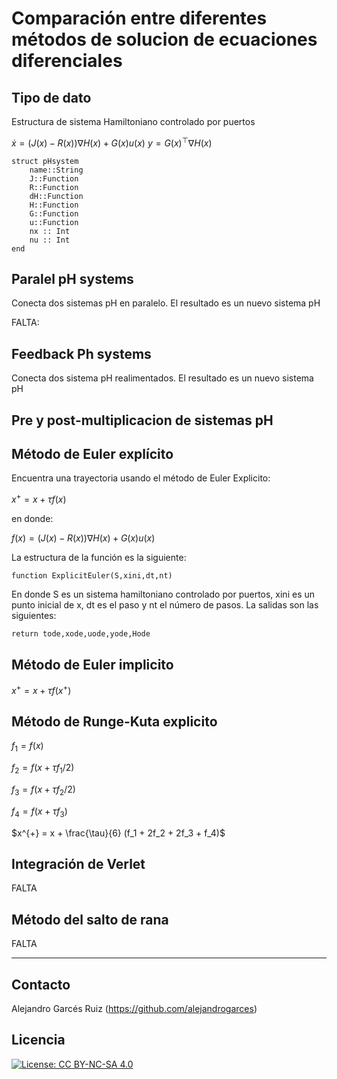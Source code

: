 # Comparación entre diferentes métodos de solucion de ecuaciones diferenciales

## Tipo de dato 

Estructura de sistema Hamiltoniano controlado por puertos

$\dot{x} = (J(x)-R(x))\nabla H(x) + G(x) u(x)$
$y = G(x)^\top \nabla H(x)$

    struct pHsystem
        name::String
        J::Function
        R::Function
        dH::Function
        H::Function
        G::Function
        u::Function
        nx :: Int
        nu :: Int 
    end

## Paralel pH systems

Conecta dos sistemas pH en paralelo.  El resultado es un nuevo sistema pH

FALTA:

## Feedback Ph systems

Conecta dos sistema pH realimentados.  El resultado es un nuevo sistema pH


## Pre y post-multiplicacion de sistemas pH

## Método de Euler explícito

Encuentra una trayectoria usando el método de Euler Explicito:

$x^{+} = x + \tau f(x)$

en donde:

$f(x) = (J(x)-R(x))\nabla H(x) + G(x) u(x)$

La estructura de la función es la siguiente:

    function ExplicitEuler(S,xini,dt,nt)

En donde S es un sistema hamiltoniano controlado por puertos, xini es un punto inicial de x, dt es el paso y nt el número de pasos. La salidas son las siguientes:

    return tode,xode,uode,yode,Hode



## Método de Euler implicito

$x^{+} = x + \tau f(x^{+})$

## Método de Runge-Kuta explicito

$f_1 = f(x)$

$f_2 = f(x+\tau f_1/2)$

$f_3 = f(x+\tau f_2/2)$

$f_4 = f(x+\tau f_3)$

$x^{+} = x + \frac{\tau}{6} (f_1 + 2f_2 + 2f_3 + f_4)$


## Integración de Verlet
FALTA

## Método del salto de rana
FALTA


---
## Contacto

Alejandro Garcés Ruiz
(https://github.com/alejandrogarces)

## Licencia

[![License: CC BY-NC-SA 4.0](https://img.shields.io/badge/License-CC_BY--NC--SA_4.0-lightgrey.svg)](https://creativecommons.org/licenses/by-nc-sa/4.0/)

